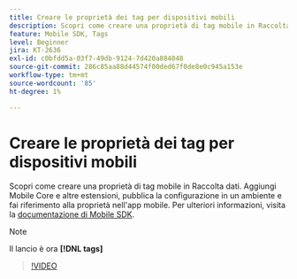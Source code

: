 ```yaml
---
title: Creare le proprietà dei tag per dispositivi mobili
description: Scopri come creare una proprietà di tag mobile in Raccolta dati. Aggiungi Mobile Core e altre estensioni, pubblica la configurazione in un ambiente e fai riferimento alla proprietà nell'app mobile.
feature: Mobile SDK, Tags
level: Beginner
jira: KT-2636
exl-id: c0bfdd5a-03f7-49db-9124-7d420a884048
source-git-commit: 286c85aa88d44574f00ded67f0de8e0c945a153e
workflow-type: tm+mt
source-wordcount: '85'
ht-degree: 1%

---
```


# Creare le proprietà dei tag per dispositivi mobili

Scopri come creare una proprietà di tag mobile in Raccolta dati. Aggiungi Mobile Core e altre estensioni, pubblica la configurazione in un ambiente e fai riferimento alla proprietà nell&#39;app mobile. Per ulteriori informazioni, visita la [documentazione di Mobile SDK](https://developer.adobe.com/client-sdks/documentation/).

>[!NOTE]
>
> Il lancio è ora **[!DNL tags]**

>[!VIDEO](https://video.tv.adobe.com/v/26264/?learn=on&enablevpops)
